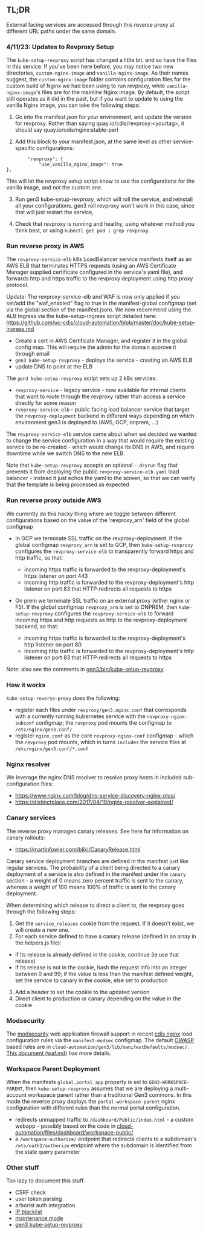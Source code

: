 ## TL;DR

External facing services are accessed through this reverse proxy at
different URL paths under the same domain.

### 4/11/23: Updates to Revproxy Setup
The `kube-setup-revproxy` script has changed a little bit, and so have the files in this service. If you've been here before, you may notice two new directories, `custom-nginx-image` and `vanilla-nginx-image`. As their names suggest, the `custom-nginx-image` folder contains configuration files for the custom build of Nginx we had been using to run revproxy, while `vanilla-nginx-image`'s files are for the mainline Nginx image. By default, the script still operates as it did in the past, but if you want to update to using the vanilla Nginx image, you can take the following steps:

1. Go into the manifest.json for your environment, and update the version for revproxy. Rather than saying quay.io/cdis/revproxy:\<yourtag\>, 
it should say quay.io/cdis/nginx:stable-perl

2. Add this block to your manifest.json, at the same level as other service-specific configurations:   
```
        "revproxy": {
            "use_vanilla_nginx_image": true
},
```
This will let the revproxy setup script know to use the configurations for the vanilla image, and not the custom one.

3. Run gen3 kube-setup-revproxy, which will roll the service, and reinstall all your configurations. gen3 roll revproxy won't work in this case, since that will just restart the service, 

4. Check that revproxy is running and healthy, using whatever method you think best, or using `kubectl get pod | grep revproxy`. 

### Run reverse proxy in AWS

The `revproxy-service-elb` k8s LoadBalancer service manifests itself
as an AWS ELB that terminates HTTPS requests (using an AWS Certificate Manager supplied certificate configured in the service's yaml file), and
forwards http and https traffic to the
revproxy deployment using http proxy protocol.

Update: The revproxy-service-elb and WAF is now only applied if you set/add the "waf_enabled" flag to true in the manifest-global configmap (set via the global section of the manifest.json). We now recommend using the ALB Ingress via the kube-setup-ingress script detailed here: https://github.com/uc-cdis/cloud-automation/blob/master/doc/kube-setup-ingress.md

- Create a cert in AWS Certificate Manager, and register it in the global config map.  This will require the admin for the domain approve it through email
- `gen3 kube-setup-revproxy` - deploys the service - creating an AWS ELB
- update DNS to point at the ELB

The `gen3 kube-setup-revproxy` script sets up 2 k8s services:

  * `revproxy-service` - legacy service - now available for internal clients
         that want to route
         through the revproxy rather than access a service directly for some reason
  * `revproxy-service-elb` - public facing load balancer service that
        target the `revproxy-deployment` backend in different ways depending
        on which environment gen3 is deployed to (AWS, GCP, onprem, ...)

The `revproxy-service-elb` service came about when we decided we wanted to change the service configuration in a way that would require the existing service to be re-created - which would change its DNS in AWS, and require downtime while we switch DNS to the new ELB.

Note that `kube-setup-revproxy` accepts an optional `--dryrun` flag that prevents it from deploying the public `revproxy-service-elb.yaml` load balancer - instead it just echos the yaml to the screen, so that we can verify that the template is being processed as expected


### Run reverse proxy outside AWS

We currently do this hacky thing where we toggle between different configurations
based on the value of the 'revproxy_arn' field of the global configmap

* In GCP we terminate SSL traffic on the revproxy-deployment.  If the global configmap `revproxy_arn` is set to GCP, then `kube-setup-revproxy` configures the `revproxy-service-elb` to transparently forward https and http traffic, so that:
    - incoming https traffic is forwarded to the revproxy-deployment's https listener on port 443
    - incoming http traffic is forwarded to the revproxy-deployment's http listener on port 83 that HTTP-redirects all requests to https

* On prem we terminate SSL traffic on an external proxy (either nginx or F5).  If the global configmap `revproxy_arn` is set to ONPREM, then `kube-setup-revproxy` configures the `revproxy-service-elb` to forward incoming https and http requests as http to the revproxy-deployment backend, so that:
    - incoming https traffic is forwarded to the revproxy-deployment's http listener on port 80
    - incoming http traffic is forwarded to the revproxy-deployment's http listener on port 83 that HTTP-redirects all requests to https

Note: also see the comments in [gen3/bin/kube-setup-revproxy](https://github.com/uc-cdis/cloud-automation/blob/master/gen3/bin/kube-setup-revproxy.sh)

### How it works

`kube-setup-reverse-proxy` does the following:
* register each files under `revproxy/gen3.nginx.conf` that corresponds with a currently running kubernetes service with the `revproxy-nginx-subconf` configmap; the `revproxy` pod mounts the configmap to `/etc/nginx/gen3.conf/`
* register `nginx.conf` as the core `revproxy-nginx-conf` configmap - which the `revproxy` pod mounts, which in turns `includes` the service files at `/etc/nginx/gen3.conf/*.conf`

### Nginx resolver

We leverage the nginx DNS resolver to resolve proxy hosts in
included sub-configuration files:

* https://www.nginx.com/blog/dns-service-discovery-nginx-plus/
* https://distinctplace.com/2017/04/19/nginx-resolver-explained/

### Canary services

The reverse proxy manages canary releases. See here for information on canary rollouts:
* https://martinfowler.com/bliki/CanaryRelease.html

Canary service deployment branches are defined in the manifest just like regular services. The probability of a client being directed to a canary deployment of a service is also defined in the manifest under the `canary` section - a weight of 0 means zero percent traffic is sent to the canary, whereas a weight of 100 means 100% of traffic is sent to the canary deployment.

When determining which release to direct a client to, the revproxy goes through the following steps:

1. Get the `service_releases` cookie from the request. If it doesn't exist, we will create a new one.
2. For each service defined to have a canary release (defined in an array in the helpers.js file):
  * if its release is already defined in the cookie, continue (ie use that release)
  * if its release is not in the cookie, hash the request info into an integer between 0 and 99; if the value is less than the manifest defined weight, set the service to canary in the cookie, else set to production
3. Add a header to set the cookie to the updated version
4. Direct client to production or canary depending on the value in the cookie

### Modsecurity

The [modsecurity](https://modsecurity.org) web application firewall
support in recent [cdis nginx](https://github.com/uc-cdis/docker-nginx) load configuration rules via the `manifest-modsec` configmap.  The default [OWASP](https://www.modsecurity.org/crs/) based rules are in `cloud-automation/gen3/lib/manifestDefaults/modsec/`.  [This document (waf.md)](../../../doc/waf.md) has more details.

### Workspace Parent Deployment

When the manifests `global.portal_app` property is set to `GEN3-WORKSPACE-PARENT`, then `kube-setup-revproxy` assumes that we are deploying a multi-account workspace parent rather than a traditional Gen3 commons.  In this mode the reverse proxy deploys the `portal-workspace-parent` nginx configuration with different rules than the normal portal configuration.
* redirects unmapped traffic to `/dashboard/Public/index.html` - a custom webapp - possibly based on the code in [cloud-automation/files/dashboard/workspace-public/](../../../files/dashboard/workspace-public/)
* a `/workspace-authorize/` endpoint that redirects clients to a subdomain's `/wts/oath2/authorize` endpoint where the subdomain is identified from the state query parameter

### Other stuff

Too lazy to document this stuff.

* CSRF check
* user token parsing
* arborist auth integration
* [IP blacklist](../../../gen3/lib/manifestDefaults/revproxy/)
* [maintenance mode](../../../doc/maintenance.md)
* [gen3 kube-setup-revproxy](../../../doc/kube-setup-revproxy.md)
